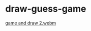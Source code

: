 # draw-guess-game

[game and draw 2.webm](https://user-images.githubusercontent.com/94534918/206709231-4ef6d8ca-2a03-4843-b90a-68981a3fc7a5.webm)
